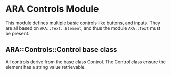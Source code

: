 # ARA Controls Module

This module defines multiple basic controls like buttons, and inputs. They
are all based on `ARA::Text::Element`, and thus the module `ARA::Text` must
be present.

## ARA::Controls::Control base class

All controls derive from the base class Control. The Control class ensure
the element has a string value retrievable.

